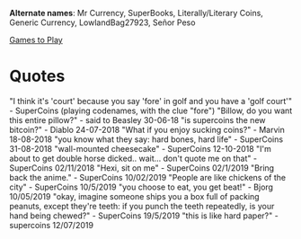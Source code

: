 <!-- TITLE: SuperCoins -->
<!-- SUBTITLE: A quick summary of SuperCoins -->

**Alternate names**: Mr Currency, SuperBooks, Literally/Literary Coins, Generic Currency, LowlandBag27923, Señor Peso

[Games to Play](supercoins/games-to-play)

# Quotes

"I think it's 'court' because you say 'fore' in golf and you have a 'golf court'" - SuperCoins (playing codenames, with the clue "fore")
"Billow, do you want this entire pillow?" - said to Beasley 30-06-18
"is supercoins the new bitcoin?" - Diablo 24-07-2018
"What if you enjoy sucking coins?" - Marvin 18-08-2018
"you know what they say: hard bones, hard life" - SuperCoins 31-08-2018
"wall-mounted cheesecake" - SuperCoins 12-10-2018
"I'm about to get double horse dicked.. wait... don't quote me on that" - SuperCoins 02/11/2018
"Hexi, sit on me" - SuperCoins 02/1/2019
"Bring back the anime." - SuperCoins 10/02/2019
"People are like chickens of the city" - SuperCoins 10/5/2019
"you choose to eat, you get beat!" - Bjorg 10/05/2019
"okay, imagine someone ships you a box full of packing peanuts, except they're teeth: if you punch the teeth repeatedly, is your hand being chewed?" - SuperCoins 19/5/2019
"this is like hard paper?" - supercoins 12/07/2019